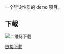一个毕设性质的 demo 项目。

## 下载
![二维码下载](https://zero-null.github.io/ACG-app/1558765876.png)

[链接下载](https://zero-null.github.io/ACG-app/app-release.apk)
